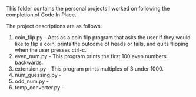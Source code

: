 This folder contains the personal projects I worked on following the completion of Code In Place.

The project descriptions are as follows:
1. coin_flip.py - Acts as a coin flip program that asks the user if they would like to flip a coin, prints the outcome of heads or tails, and quits flipping when the user presses ctrl-c.
2. even_num.py - This program prints the first 100 even numbers backwards.
3. extension.py - This program prints multiples of 3 under 1000.
4. num_guessing.py - 
5. odd_num.py - 
6. temp_converter.py - 
